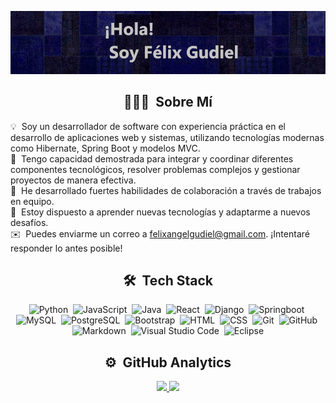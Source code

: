 <p align="center">
  <img src="./Banner.png" alt="Desarrollador de Software Banner"/>
</p>


<h2 align="center">👨🏻‍💻 &nbsp;Sobre Mí</h2>

💡 &nbsp;Soy un desarrollador de software con experiencia práctica en el desarrollo de aplicaciones web y sistemas, utilizando tecnologías modernas como Hibernate, Spring Boot y modelos MVC.\
🔧 &nbsp;Tengo capacidad demostrada para integrar y coordinar diferentes componentes tecnológicos, resolver problemas complejos y gestionar proyectos de manera efectiva.\
🤝 &nbsp;He desarrollado fuertes habilidades de colaboración a través de trabajos en equipo.\
🌱 &nbsp;Estoy dispuesto a aprender nuevas tecnologías y adaptarme a nuevos desafíos.\
✉️ &nbsp;Puedes enviarme un correo a [felixangelgudiel@gmail.com](mailto:felixangelgudiel@gmail.com). ¡Intentaré responder lo antes posible!

<h2 align="center">🛠 &nbsp;Tech Stack</h2>

<p align="center">
  <img src="https://img.shields.io/badge/-Python-05122A?style=flat&logo=python" alt="Python"/>&nbsp;
  <img src="https://img.shields.io/badge/-JavaScript-05122A?style=flat&logo=javascript" alt="JavaScript"/>&nbsp;
  <img src="https://img.shields.io/badge/-Java-05122A?style=flat&logo=Java&logoColor=FFA518" alt="Java"/>&nbsp;
  <img src="https://img.shields.io/badge/-React-05122A?style=flat&logo=react" alt="React"/>&nbsp;
  <img src="https://img.shields.io/badge/-Django-05122A?style=flat&logo=django&logoColor=092E20" alt="Django"/>&nbsp;
  <img src="https://img.shields.io/badge/-Springboot-05122A?style=flat&logo=springboot" alt="Springboot"/>&nbsp;
  <img src="https://img.shields.io/badge/-MySql-05122A?style=flat&logo=mysql" alt="MySQL"/>&nbsp;
  <img src="https://img.shields.io/badge/-PostgreSQL-05122A?style=flat&logo=Postgresql" alt="PostgreSQL"/>&nbsp;
  <img src="https://img.shields.io/badge/-Bootstrap-05122A?style=flat&logo=bootstrap&logoColor=563D7C" alt="Bootstrap"/>&nbsp;
  <img src="https://img.shields.io/badge/-HTML-05122A?style=flat&logo=HTML5" alt="HTML"/>&nbsp;
  <img src="https://img.shields.io/badge/-CSS-05122A?style=flat&logo=CSS3&logoColor=1572B6" alt="CSS"/>&nbsp;
  <img src="https://img.shields.io/badge/-Git-05122A?style=flat&logo=git" alt="Git"/>&nbsp;
  <img src="https://img.shields.io/badge/-GitHub-05122A?style=flat&logo=github" alt="GitHub"/>&nbsp;
  <img src="https://img.shields.io/badge/-Markdown-05122A?style=flat&logo=markdown" alt="Markdown"/>&nbsp;
  <img src="https://img.shields.io/badge/-Visual%20Studio%20Code-05122A?style=flat&logo=visual-studio-code&logoColor=007ACC" alt="Visual Studio Code"/>&nbsp;
  <img src="https://img.shields.io/badge/-Eclipse-05122A?style=flat&logo=eclipse-ide&logoColor=2C2255" alt="Eclipse"/>
</p>

<h2 align="center">⚙️ &nbsp;GitHub Analytics</h2>

<p align="center">
<a href="https://github.com/FelixoGudiel">
  <img height="180em" src="https://github-readme-stats-eight-theta.vercel.app/api?username=FelixoGudiel&show_icons=true&theme=algolia&include_all_commits=true&count_private=true"/>
  <img height="180em" src="https://github-readme-stats-eight-theta.vercel.app/api/top-langs/?username=FelixoGudiel&layout=compact&langs_count=8&theme=algolia"/>
</a>
</p>
